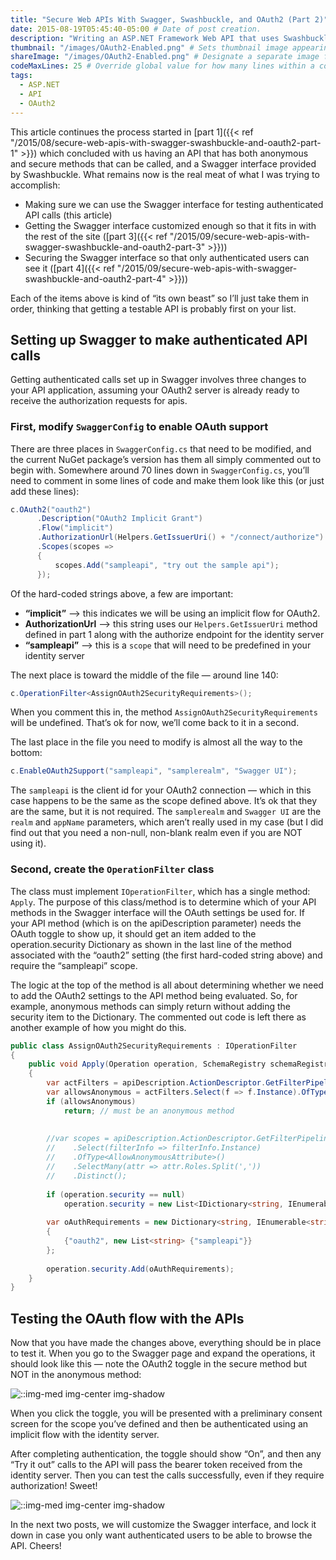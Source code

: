 ```yaml
---
title: "Secure Web APIs With Swagger, Swashbuckle, and OAuth2 (Part 2)" 
date: 2015-08-19T05:45:40-05:00 # Date of post creation.
description: "Writing an ASP.NET Framework Web API that uses Swashbuckle for a Swagger UI and OAuth2 for security. - configuring Swagger for OAuth2 security" # Description used for search engine.
thumbnail: "/images/OAuth2-Enabled.png" # Sets thumbnail image appearing inside card on homepage.
shareImage: "/images/OAuth2-Enabled.png" # Designate a separate image for social media sharing.
codeMaxLines: 25 # Override global value for how many lines within a code block before auto-collapsing.
tags:
  - ASP.NET 
  - API
  - OAuth2
---
```


This article continues the process started in [part 1]({{< ref "/2015/08/secure-web-apis-with-swagger-swashbuckle-and-oauth2-part-1" >}}) which concluded with us having an API that has both anonymous and secure methods that can 
be called, and a Swagger interface provided by Swashbuckle. What remains now is the real meat of what I was trying to accomplish:

* Making sure we can use the Swagger interface for testing authenticated API calls (this article)
* Getting the Swagger interface customized enough so that it fits in with the rest of the site ([part 3]({{< ref "/2015/09/secure-web-apis-with-swagger-swashbuckle-and-oauth2-part-3" >}}))
* Securing the Swagger interface so that only authenticated users can see it ([part 4]({{< ref "/2015/09/secure-web-apis-with-swagger-swashbuckle-and-oauth2-part-4" >}}))

Each of the items above is kind of “its own beast” so I’ll just take them in order, thinking that getting a testable API is probably first on your list.

## Setting up Swagger to make authenticated API calls
Getting authenticated calls set up in Swagger involves three changes to your API application, assuming your OAuth2 server is already ready to receive the authorization requests for apis.

### First, modify `SwaggerConfig` to enable OAuth support
There are three places in `SwaggerConfig.cs` that need to be modified, and the current NuGet package’s version has them all simply 
commented out to begin with. Somewhere around 70 lines down in `SwaggerConfig.cs`, you’ll need to comment in some lines of code and make them 
look like this (or just add these lines):

```csharp
c.OAuth2("oauth2")
      .Description("OAuth2 Implicit Grant")
      .Flow("implicit")
      .AuthorizationUrl(Helpers.GetIssuerUri() + "/connect/authorize")                        
      .Scopes(scopes =>
      {
          scopes.Add("sampleapi", "try out the sample api");                                
      });
```
Of the hard-coded strings above, a few are important:
* **“implicit”** –> this indicates we will be using an implicit flow for OAuth2.
* **AuthorizationUrl** –> this string uses our `Helpers.GetIssuerUri` method defined in part 1 along with the authorize endpoint for the identity server
* **“sampleapi”** –> this is a `scope` that will need to be predefined in your identity server

The next place is toward the middle of the file — around line 140:
```csharp
c.OperationFilter<AssignOAuth2SecurityRequirements>();
```
When you comment this in, the method `AssignOAuth2SecurityRequirements` will be undefined. That’s ok for now, we’ll come back to it in a second.

The last place in the file you need to modify is almost all the way to the bottom:
```csharp
c.EnableOAuth2Support("sampleapi", "samplerealm", "Swagger UI");
```
The `sampleapi` is the client id for your OAuth2 connection — which in this case happens to be the same as the scope defined above. It’s ok that they are 
the same, but it is not required. The `samplerealm` and `Swagger UI` are the `realm` and `appName` parameters, which aren’t really used 
in my case (but I did find out that you need a non-null, non-blank realm even if you are NOT using it).

### Second, create the `OperationFilter` class
The class must implement `IOperationFilter`, which has a single method: `Apply`. The purpose of this class/method is to determine which of your 
API methods in the Swagger interface will the OAuth settings be used for. If your API method (which is on the apiDescription parameter) needs 
the OAuth toggle to show up, it should get an item added to the operation.security Dictionary as shown in the last line of the method associated 
with the “oauth2” setting (the first hard-coded string above) and require the “sampleapi” scope.

The logic at the top of the method is all about determining whether we need to add the OAuth2 settings to the API method being evaluated. So, 
for example, anonymous methods can simply return without adding the security item to the Dictionary. The commented out code is left there 
as another example of how you might do this.

```csharp
public class AssignOAuth2SecurityRequirements : IOperationFilter
{
    public void Apply(Operation operation, SchemaRegistry schemaRegistry, ApiDescription apiDescription)
    {
        var actFilters = apiDescription.ActionDescriptor.GetFilterPipeline();
        var allowsAnonymous = actFilters.Select(f => f.Instance).OfType<OverrideAuthorizationAttribute>().Any();
        if (allowsAnonymous)
            return; // must be an anonymous method
 
 
        //var scopes = apiDescription.ActionDescriptor.GetFilterPipeline()
        //    .Select(filterInfo => filterInfo.Instance)
        //    .OfType<AllowAnonymousAttribute>()
        //    .SelectMany(attr => attr.Roles.Split(','))
        //    .Distinct();
 
        if (operation.security == null)
            operation.security = new List<IDictionary<string, IEnumerable<string>>>();
 
        var oAuthRequirements = new Dictionary<string, IEnumerable<string>>
        {
            {"oauth2", new List<string> {"sampleapi"}}
        };
 
        operation.security.Add(oAuthRequirements);
    }
}
```

## Testing the OAuth flow with the APIs
Now that you have made the changes above, everything should be in place to test it. When you go to the Swagger page and expand the 
operations, it should look like this — note the OAuth2 toggle in the secure method but NOT in the anonymous method:

![::img-med img-center img-shadow](/images/OAuth2-Enabled.png)

When you click the toggle, you will be presented with a preliminary consent screen for the scope you’ve defined and then be authenticated using an implicit 
flow with the identity server.

After completing authentication, the toggle should show “On”, and then any “Try it out” calls to the API will pass the bearer token received from the 
identity server. Then you can test the calls successfully, even if they require authorization! Sweet!

![::img-med img-center img-shadow](/images/SuccessfulAuthApiCall.png)

In the next two posts, we will customize the Swagger interface, and lock it down in case you only want authenticated users 
to be able to browse the API. Cheers!